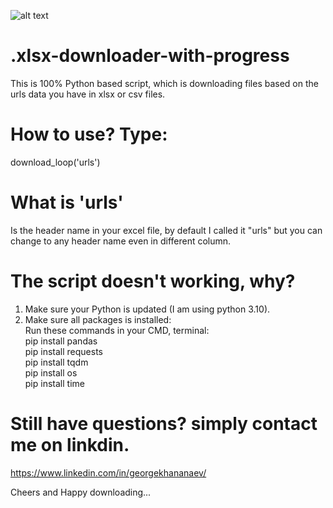 ![alt text](http://repository-images.githubusercontent.com/496029220/1e70cd80-67b5-46e4-b9a5-4889abbf428d)


# .xlsx-downloader-with-progress
This is 100% Python based script, which is downloading files based on the urls data you have in xlsx or csv files.

# How to use? Type:
download_loop('urls')


# What is 'urls'
Is the header name in your excel file, by default I called it "urls" but you can change to any header name even in different column.



# The script doesn't working, why?
1. Make sure your Python is updated (I am using python 3.10).
2. Make sure all packages is installed:<br/>
Run these commands in your CMD, terminal:<br/>
pip install pandas<br/>
pip install requests<br/>
pip install tqdm<br/>
pip install os<br/>
pip install time<br/>


# Still have questions? simply contact me on linkdin.
https://www.linkedin.com/in/georgekhananaev/


Cheers and Happy downloading...

